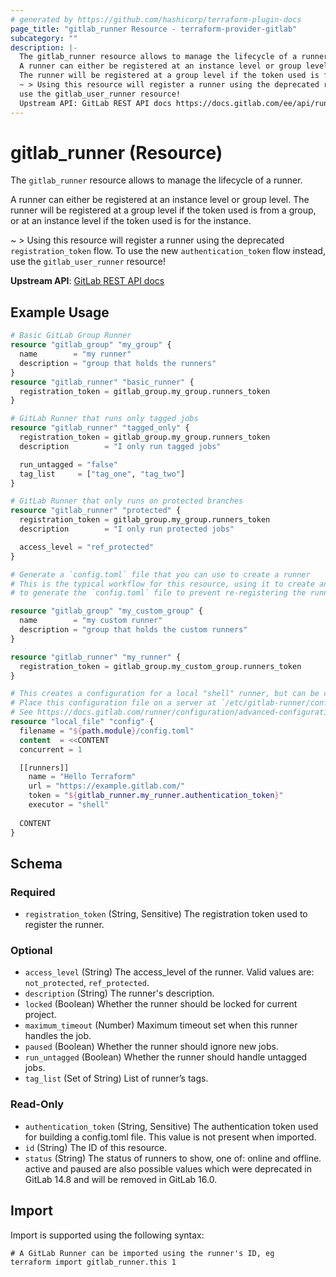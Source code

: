 ```yaml
---
# generated by https://github.com/hashicorp/terraform-plugin-docs
page_title: "gitlab_runner Resource - terraform-provider-gitlab"
subcategory: ""
description: |-
  The gitlab_runner resource allows to manage the lifecycle of a runner.
  A runner can either be registered at an instance level or group level.
  The runner will be registered at a group level if the token used is from a group, or at an instance level if the token used is for the instance.
  ~ > Using this resource will register a runner using the deprecated registration_token flow. To use the new authentication_token flow instead,
  use the gitlab_user_runner resource!
  Upstream API: GitLab REST API docs https://docs.gitlab.com/ee/api/runners.html#register-a-new-runner
---
```


# gitlab_runner (Resource)

The `gitlab_runner` resource allows to manage the lifecycle of a runner.

A runner can either be registered at an instance level or group level.
The runner will be registered at a group level if the token used is from a group, or at an instance level if the token used is for the instance.

~ > Using this resource will register a runner using the deprecated `registration_token` flow. To use the new `authentication_token` flow instead,
use the `gitlab_user_runner` resource!

**Upstream API**: [GitLab REST API docs](https://docs.gitlab.com/ee/api/runners.html#register-a-new-runner)

## Example Usage

```terraform
# Basic GitLab Group Runner
resource "gitlab_group" "my_group" {
  name        = "my runner"
  description = "group that holds the runners"
}
resource "gitlab_runner" "basic_runner" {
  registration_token = gitlab_group.my_group.runners_token
}

# GitLab Runner that runs only tagged jobs
resource "gitlab_runner" "tagged_only" {
  registration_token = gitlab_group.my_group.runners_token
  description        = "I only run tagged jobs"

  run_untagged = "false"
  tag_list     = ["tag_one", "tag_two"]
}

# GitLab Runner that only runs on protected branches
resource "gitlab_runner" "protected" {
  registration_token = gitlab_group.my_group.runners_token
  description        = "I only run protected jobs"

  access_level = "ref_protected"
}

# Generate a `config.toml` file that you can use to create a runner
# This is the typical workflow for this resource, using it to create an authentication_token which can then be used
# to generate the `config.toml` file to prevent re-registering the runner every time new hardware is created.

resource "gitlab_group" "my_custom_group" {
  name        = "my custom runner"
  description = "group that holds the custom runners"
}

resource "gitlab_runner" "my_runner" {
  registration_token = gitlab_group.my_custom_group.runners_token
}

# This creates a configuration for a local "shell" runner, but can be changed to generate whatever is needed.
# Place this configuration file on a server at `/etc/gitlab-runner/config.toml`, then run `gitlab-runner start`.
# See https://docs.gitlab.com/runner/configuration/advanced-configuration.html for more information.
resource "local_file" "config" {
  filename = "${path.module}/config.toml"
  content  = <<CONTENT
  concurrent = 1

  [[runners]]
    name = "Hello Terraform"
    url = "https://example.gitlab.com/"
    token = "${gitlab_runner.my_runner.authentication_token}"
    executor = "shell"
    
  CONTENT
}
```

<!-- schema generated by tfplugindocs -->
## Schema

### Required

- `registration_token` (String, Sensitive) The registration token used to register the runner.

### Optional

- `access_level` (String) The access_level of the runner. Valid values are: `not_protected`, `ref_protected`.
- `description` (String) The runner's description.
- `locked` (Boolean) Whether the runner should be locked for current project.
- `maximum_timeout` (Number) Maximum timeout set when this runner handles the job.
- `paused` (Boolean) Whether the runner should ignore new jobs.
- `run_untagged` (Boolean) Whether the runner should handle untagged jobs.
- `tag_list` (Set of String) List of runner’s tags.

### Read-Only

- `authentication_token` (String, Sensitive) The authentication token used for building a config.toml file. This value is not present when imported.
- `id` (String) The ID of this resource.
- `status` (String) The status of runners to show, one of: online and offline. active and paused are also possible values
				              which were deprecated in GitLab 14.8 and will be removed in GitLab 16.0.

## Import

Import is supported using the following syntax:

```shell
# A GitLab Runner can be imported using the runner's ID, eg
terraform import gitlab_runner.this 1
```
